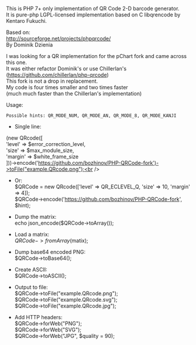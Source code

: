 
This is PHP 7+ only implementation of QR Code 2-D barcode generator.<br />
It is pure-php LGPL-licensed implementation based on C libqrencode by Kentaro Fukuchi.<br />

Based on:<br />
http://sourceforge.net/projects/phpqrcode/<br />
By Dominik Dzienia<br />

I was looking for a QR implementation for the pChart fork and came across this one.<br />
It was either refactor Dominik's or use Chillerlan's (https://github.com/chillerlan/php-qrcode)<br />
This fork is not a drop in replacement.<br />
My code is four times smaller and two times faster<br />
(much much faster than the Chillerlan's implementation)<br />

Usage:<br />

	Possible hints: QR_MODE_NUM, QR_MODE_AN, QR_MODE_8, QR_MODE_KANJI

- Single line:<br />

(new QRcode([<br />
	'level' => $error_correction_level,<br />
	'size' => $max_module_size,<br />
	'margin' => $white_frame_size<br />
]))->encode('https://github.com/bozhinov/PHP-QRCode-fork')->toFile("example.QRcode.png");<br />

- Or:<br />
$QRCode = new QRcode(['level' => QR_ECLEVEL_Q, 'size' => 10, 'margin' => 4]);<br />
$QRCode->encode('https://github.com/bozhinov/PHP-QRCode-fork', $hint);<br />

- Dump the matrix:<br />
echo json_encode($QRCode->toArray());<br />

- Load a matrix:<br />
$QRCode->fromArray($matix);<br />

- Dump base64 encoded PNG:<br />
$QRCode->toBase64();<br />

- Create ASCII:<br />
$QRCode->toASCII();<br />

- Output to file:<br />
$QRCode->toFile("example.QRcode.png");<br />
$QRCode->toFile("example.QRcode.svg");<br />
$QRCode->toFile("example.QRcode.jpg");<br />

- Add HTTP headers:<br />
$QRCode->forWeb("PNG");<br />
$QRCode->forWeb("SVG");<br />
$QRCode->forWeb("JPG", $quality = 90);<br />
